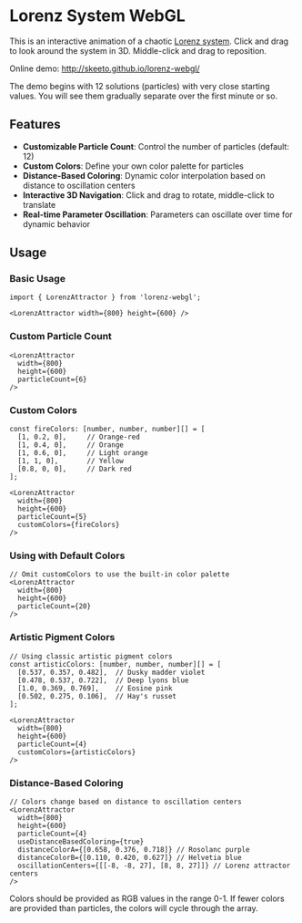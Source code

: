 # Lorenz System WebGL

This is an interactive animation of a chaotic [Lorenz
system](https://en.wikipedia.org/wiki/Lorenz_system). Click and drag
to look around the system in 3D. Middle-click and drag to reposition.

Online demo: http://skeeto.github.io/lorenz-webgl/

The demo begins with 12 solutions (particles) with very close starting values. You
will see them gradually separate over the first minute or so.

## Features

- **Customizable Particle Count**: Control the number of particles (default: 12)
- **Custom Colors**: Define your own color palette for particles
- **Distance-Based Coloring**: Dynamic color interpolation based on distance to oscillation centers
- **Interactive 3D Navigation**: Click and drag to rotate, middle-click to translate
- **Real-time Parameter Oscillation**: Parameters can oscillate over time for dynamic behavior

## Usage

### Basic Usage
```tsx
import { LorenzAttractor } from 'lorenz-webgl';

<LorenzAttractor width={800} height={600} />
```

### Custom Particle Count
```tsx
<LorenzAttractor 
  width={800} 
  height={600} 
  particleCount={6} 
/>
```

### Custom Colors
```tsx
const fireColors: [number, number, number][] = [
  [1, 0.2, 0],     // Orange-red
  [1, 0.4, 0],     // Orange
  [1, 0.6, 0],     // Light orange
  [1, 1, 0],       // Yellow
  [0.8, 0, 0],     // Dark red
];

<LorenzAttractor 
  width={800} 
  height={600} 
  particleCount={5}
  customColors={fireColors}
/>
```

### Using with Default Colors
```tsx
// Omit customColors to use the built-in color palette
<LorenzAttractor 
  width={800} 
  height={600} 
  particleCount={20}
/>
```

### Artistic Pigment Colors
```tsx
// Using classic artistic pigment colors
const artisticColors: [number, number, number][] = [
  [0.537, 0.357, 0.482],  // Dusky madder violet
  [0.478, 0.537, 0.722],  // Deep lyons blue
  [1.0, 0.369, 0.769],    // Eosine pink
  [0.502, 0.275, 0.106],  // Hay's russet
];

<LorenzAttractor 
  width={800} 
  height={600} 
  particleCount={4}
  customColors={artisticColors}
/>
```

### Distance-Based Coloring
```tsx
// Colors change based on distance to oscillation centers
<LorenzAttractor 
  width={800} 
  height={600} 
  particleCount={4}
  useDistanceBasedColoring={true}
  distanceColorA={[0.658, 0.376, 0.718]} // Rosolanc purple
  distanceColorB={[0.110, 0.420, 0.627]} // Helvetia blue
  oscillationCenters={[[-8, -8, 27], [8, 8, 27]]} // Lorenz attractor centers
/>
```

Colors should be provided as RGB values in the range 0-1. If fewer colors are provided than particles, the colors will cycle through the array.
